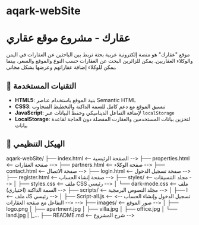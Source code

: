 # aqark-webSite

# عقارك - مشروع موقع عقاري

موقع "عقارك" هو منصة إلكترونية عربية بحتة تربط بين الباحثين عن العقارات في اليمن والوكلاء العقاريين. 
يمكن للزائرين البحث عن العقارات حسب النوع والموقع والسعر، بينما يمكن للوكلاء إضافة عقاراتهم وعرضها بشكل مجاني.

## 🔧 التقنيات المستخدمة

- **HTML5**: بنية الموقع باستخدام عناصر Semantic HTML
- **CSS3**: تنسيق الموقع مع دعم كامل للسمة الداكنة والتخطيط المتجاوب
- **JavaScript**: لإضافة التفاعل الديناميكي وحفظ البيانات عبر `localStorage`
- **LocalStorage**: لتخزين بيانات المستخدمين والعقارت المفضلة دون الحاجة لقاعدة بيانات

## 📁 الهيكل التنظيمي

aqark-webSite/
├── index.html                  <-- الصفحة الرئيسية -->
├── properties.html             <-- صفحة العقارات -->
├── partners.html               <-- صفحة الوكلاء -->
├── contact.html                <-- صفحة الاتصال -->
├── login.html                  <-- صفحة تسجيل الدخول -->
├── register.html               <-- صفحة إنشاء الحساب -->
├── styles/                     <-- مجلد التنسيقات -->
│   ├── styles.css                <-- ملف CSS رئيسي -->
│   └── dark-mode.css           <-- ملف السمة الداكنة (اختياري) -->
├── scripts/                    <-- مجلد النصوص البرمجية -->
│   ├── l                       <-- ملف JS رئيسي -->
│   ├── Script-all.js                 <-- تسجيل الدخول وإنشاء الحساب -->
                                                                 <-- التفاعل مع صفحة العقارات -->
├── images/                     <-- صور الموقع -->
│   ├── logo.png
│   ├── apartment.jpg
│   ├── villa.jpg
│   ├── office.jpg
│   └── land.jpg
|   |_...
├── README.md                   <-- شرح المشروع -->
                 
